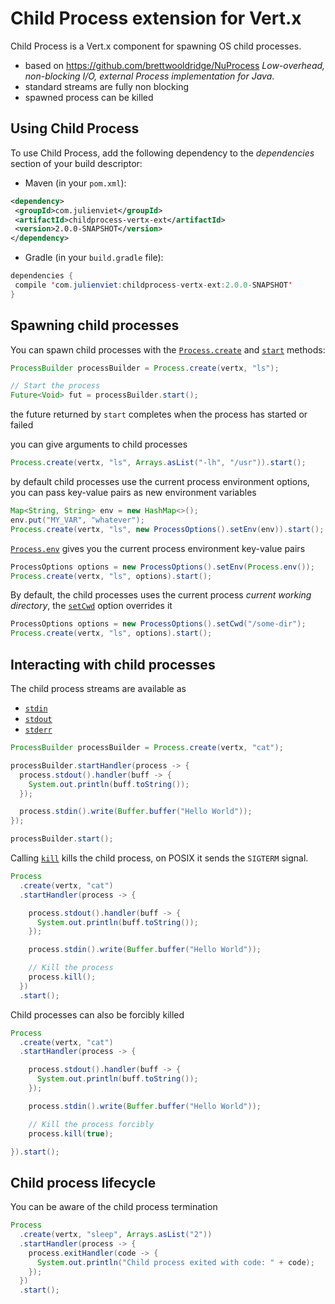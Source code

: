 # Child Process extension for Vert.x

Child Process is a Vert.x component for spawning OS child processes.

* based on https://github.com/brettwooldridge/NuProcess _Low-overhead, non-blocking I/O, external Process implementation for Java_.
* standard streams are fully non blocking
* spawned process can be killed

## Using Child Process

To use Child Process, add the following dependency to the _dependencies_ section of your build descriptor:

* Maven (in your `pom.xml`):

```xml
<dependency>
 <groupId>com.julienviet</groupId>
 <artifactId>childprocess-vertx-ext</artifactId>
 <version>2.0.0-SNAPSHOT</version>
</dependency>
```

* Gradle (in your `build.gradle` file):

```java
dependencies {
 compile 'com.julienviet:childprocess-vertx-ext:2.0.0-SNAPSHOT'
}
```

## Spawning child processes

You can spawn child processes with the [`Process.create`](../../apidocs/com/julienviet/childprocess/Process.html#create-io.vertx.core.Vertx-java.lang.String-) and  [`start`](../../apidocs/com/julienviet/childprocess/ProcessBuilder.html#start--) methods:

```java
ProcessBuilder processBuilder = Process.create(vertx, "ls");

// Start the process
Future<Void> fut = processBuilder.start();
```

the future returned by `start` completes when the process has started or failed

you can give arguments to child processes

```java
Process.create(vertx, "ls", Arrays.asList("-lh", "/usr")).start();
```

by default child processes use the current process environment options, you can pass key-value pairs as new environment variables

```java
Map<String, String> env = new HashMap<>();
env.put("MY_VAR", "whatever");
Process.create(vertx, "ls", new ProcessOptions().setEnv(env)).start();
```

[`Process.env`](../../apidocs/com/julienviet/childprocess/Process.html#env--) gives you the current process environment key-value pairs

```java
ProcessOptions options = new ProcessOptions().setEnv(Process.env());
Process.create(vertx, "ls", options).start();
```

By default, the child processes uses the current process _current working directory_, the
[`setCwd`](../../apidocs/com/julienviet/childprocess/ProcessOptions.html#setCwd-java.lang.String-) option overrides it

```java
ProcessOptions options = new ProcessOptions().setCwd("/some-dir");
Process.create(vertx, "ls", options).start();
```

## Interacting with child processes

The child process streams are available as

* [`stdin`](../../apidocs/com/julienviet/childprocess/Process.html#stdin--)
* [`stdout`](../../apidocs/com/julienviet/childprocess/Process.html#stdout--)
* [`stderr`](../../apidocs/com/julienviet/childprocess/Process.html#stderr--)

```java
ProcessBuilder processBuilder = Process.create(vertx, "cat");

processBuilder.startHandler(process -> {
  process.stdout().handler(buff -> {
    System.out.println(buff.toString());
  });

  process.stdin().write(Buffer.buffer("Hello World"));
});

processBuilder.start();
```

Calling [`kill`](../../apidocs/com/julienviet/childprocess/Process.html#kill--) kills the child process, on POSIX it sends the
`SIGTERM` signal.

```java
Process
  .create(vertx, "cat")
  .startHandler(process -> {

    process.stdout().handler(buff -> {
      System.out.println(buff.toString());
    });

    process.stdin().write(Buffer.buffer("Hello World"));

    // Kill the process
    process.kill();
  })
  .start();
```

Child processes can also be forcibly killed

```java
Process
  .create(vertx, "cat")
  .startHandler(process -> {

    process.stdout().handler(buff -> {
      System.out.println(buff.toString());
    });

    process.stdin().write(Buffer.buffer("Hello World"));

    // Kill the process forcibly
    process.kill(true);

}).start();
```

## Child process lifecycle

You can be aware of the child process termination

```java
Process
  .create(vertx, "sleep", Arrays.asList("2"))
  .startHandler(process -> {
    process.exitHandler(code -> {
      System.out.println("Child process exited with code: " + code);
    });
  })
  .start();
```
